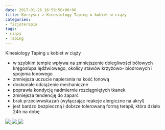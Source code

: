```yaml
---
date: 2017-01-26 16:59:58+00:00
title: Korzyści z Kinesiology Taping u kobiet w ciąży
categories:
- fizjoterapia
tags:
- ciąży
- Taping
---
```


Kinesiology Taping u kobiet w ciąży
- w szybkim tempie wpływa na zmniejszenie dolegliwości bólowych kręgosłupa lędźwiowego, okolicy stawów krzyżowo- biodrowych i spojenia łonowego
- zmniejsza uczucie napierania na kość łonową
- doskonałe odciążenie mechaniczne
- poprawia kondycję nadmiernie rozciągniętych tkanek
- zmniejsza tendencję do zaparć
- brak przeciwwskazań (wyłączając reakcje alergiczne na akryl)
- jest bardzo bezpieczną i dobrze tolerowaną formą terapii, która działa 24h na dobę



[![](http://fizjoterapia-rzeszow.com.pl/wp-content/uploads/2017/02/16864984_1778932842433841_2212752740456190650_n-300x300.jpg)
](http://fizjoterapia-rzeszow.com.pl/wp-content/uploads/2017/02/16864984_1778932842433841_2212752740456190650_n.jpg) [![](http://fizjoterapia-rzeszow.com.pl/wp-content/uploads/2017/02/16939021_1778933002433825_8502918631387089998_n-300x300.jpg)
](http://fizjoterapia-rzeszow.com.pl/wp-content/uploads/2017/02/16939021_1778933002433825_8502918631387089998_n.jpg) [![](http://fizjoterapia-rzeszow.com.pl/wp-content/uploads/2017/02/16939129_1778933085767150_58317190838945042_n-300x300.jpg)
](http://fizjoterapia-rzeszow.com.pl/wp-content/uploads/2017/02/16939129_1778933085767150_58317190838945042_n.jpg)
